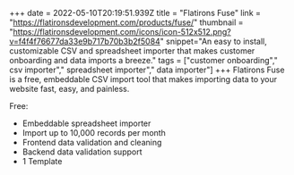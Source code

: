 +++
date = 2022-05-10T20:19:51.939Z
title = "Flatirons Fuse"
link = "https://flatironsdevelopment.com/products/fuse/"
thumbnail = "https://flatironsdevelopment.com/icons/icon-512x512.png?v=f4f4f76677da33e9b717b70b3b2f5084"
snippet="An easy to install, customizable CSV and spreadsheet importer that makes customer onboarding and data imports a breeze."
tags = ["customer onboarding"," csv importer"," spreadsheet importer"," data importer"]
+++
Flatirons Fuse is a free, embeddable CSV import tool that makes importing data to your website fast, easy, and painless. 

Free:
- Embeddable spreadsheet importer
- Import up to 10,000 records per month
- Frontend data validation and cleaning
- Backend data validation support
- 1 Template

